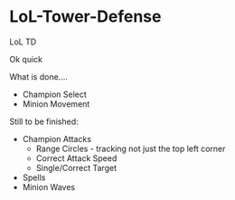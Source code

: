LoL-Tower-Defense
=================

LoL TD


Ok quick

What is done....

- Champion Select
- Minion Movement

Still to be finished:

- Champion Attacks
  - Range Circles - tracking not just the top left corner
  - Correct Attack Speed
  - Single/Correct Target
- Spells
- Minion Waves
  
